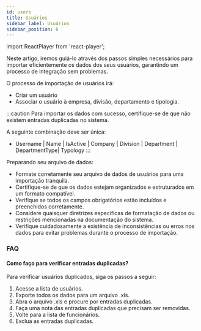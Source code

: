 ```yaml
---
id: users
title: Usuários
sidebar_label: Usuários
sidebar_position: 6
---
```


import ReactPlayer from 'react-player';

Neste artigo, iremos guiá-lo através dos passos simples necessários para importar eficientemente os dados dos seus usuários, garantindo um processo de integração sem problemas.

O processo de importação de usuários irá:

- Criar um usuário
- Associar o usuário à empresa, divisão, departamento e tipologia.

<ReactPlayer controls muted url='/video/Import_Users.mov' />

:::caution
Para importar os dados com sucesso, certifique-se de que não existem entradas duplicadas no sistema.

A seguinte combinação deve ser única:

- Username | Name | IsActive | Company | Division | Department | DepartmentType| Typology
  :::

Preparando seu arquivo de dados:

- Formate corretamente seu arquivo de dados de usuários para uma importação tranquila.
- Certifique-se de que os dados estejam organizados e estruturados em um formato compatível.
- Verifique se todos os campos obrigatórios estão incluídos e preenchidos corretamente.
- Considere quaisquer diretrizes específicas de formatação de dados ou restrições mencionadas na documentação do sistema.
- Verifique cuidadosamente a existência de inconsistências ou erros nos dados para evitar problemas durante o processo de importação.

### FAQ

#### Como faço para verificar entradas duplicadas?

Para verificar usuários duplicados, siga os passos a seguir:

1. Acesse a lista de usuários.
2. Exporte todos os dados para um arquivo .xls.
3. Abra o arquivo .xls e procure por entradas duplicadas.
4. Faça uma nota das entradas duplicadas que precisam ser removidas.
5. Volte para a lista de funcionários.
6. Exclua as entradas duplicadas.
